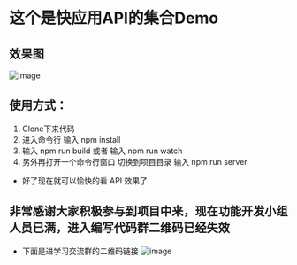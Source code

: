 # 这个是快应用API的集合Demo
## 效果图
![image](https://github.com/l455202325/APIDemo/blob/master/images/scan.gif)
## 使用方式：
1. Clone下来代码
2. 进入命令行 输入 npm install
3. 输入 npm run build 或者 输入 npm run watch
4. 另外再打开一个命令行窗口 切换到项目目录 输入 npm run server

- 好了现在就可以愉快的看 API 效果了

## 非常感谢大家积极参与到项目中来，现在功能开发小组人员已满，进入编写代码群二维码已经失效
- 下面是进学习交流群的二维码链接
![image](https://github.com/l455202325/APIDemo/blob/master/images/group.jpg)
